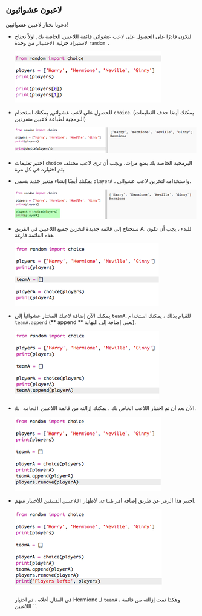 ## لاعبون عشوائيون

دعونا نختار لاعبين عشوائيين!

+ لتكون قادرًا على الحصول على لاعب عشوائي قائمة اللاعبين الخاصة بك, اولاً تحتاج لاستيراد جزئية `الاختيار` من وحدة `random `.
    
    ![لقطة الشاشة](images/team-import-random.png)

+ للحصول على لاعب عشوائي, يمكنك استخدام `choice`. (يمكنك أيضا حذف التعليمات البرمجية لطباعة لاعبين منفردين)
    
    ![لقطة الشاشة](images/team-random-player.png)

+ اختبر تعليمات `choice` البرمجية الخاصة بك بضع مرات، ويجب أن ترى لاعب مختلف يتم اختياره في كل مرة.

+ يمكنك أيضًا إنشاء متغير جديد يسمى ` playerA ` ، واستخدامه لتخزين لاعب عشوائي.
    
    ![لقطة الشاشة](images/team-random-playerA.png)

+ ستحتاج إلى قائمة جديدة لتخزين جميع اللاعبين في الفريق A. للبدء ، يجب أن تكون هذه القائمة فارغة.
    
    ![لقطة الشاشة](images/team-teamA.png)

+ يمكنك الآن إضافة لاعبك المختار عشوائياً إلى ` teamA `. للقيام بذلك ، يمكنك استخدام ` teamA.append ` (** append ** يعني إضافة إلى النهاية).
    
    ![لقطة الشاشة](images/team-teamA-add.png)

+ الآن بعد أن تم اختيار اللاعب الخاص بك ، يمكنك إزالته من قائمة اللاعبين ` الخاصة بك `.
    
    ![لقطة الشاشة](images/team-players-remove.png)

+ اختبر هذا الرمز عن طريق إضافة امر ` طباعة `, لاظهار `اللاعبين` المتبقين للاختيار منهم.
    
    ![لقطة الشاشة](images/team-players-remove-test.png)
    
    في المثال أعلاه ، تم اختيار Hermione لـ ` teamA ` ، وهكذا تمت إزالته من قائمة اللاعبين ``.